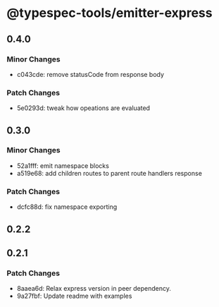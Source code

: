 # @typespec-tools/emitter-express

## 0.4.0

### Minor Changes

- c043cde: remove statusCode from response body

### Patch Changes

- 5e0293d: tweak how opeations are evaluated

## 0.3.0

### Minor Changes

- 52a1fff: emit namespace blocks
- a519e68: add children routes to parent route handlers response

### Patch Changes

- dcfc88d: fix namespace exporting

## 0.2.2

## 0.2.1

### Patch Changes

- 8aaea6d: Relax express version in peer dependency.
- 9a27fbf: Update readme with examples
